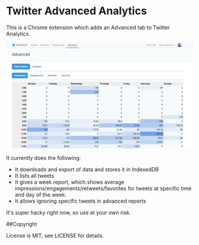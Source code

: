 # Twitter Advanced Analytics

This is a Chrome extension which adds an Advanced tab to Twitter Analytics.

![wat](images/twitter.advanced.png)

It currently does the following:

* It downloads and export of data and stores it in IndexedDB
* It lists all tweets
* It gives a week report, which shows average impressions/engagements/retweets/favorites for tweets at specific time and day of the week.
* It allows ignoring specific tweets in advanced reports

It's super hacky right now, so use at your own risk.

##Copyright

License is MIT, see LICENSE for details.


